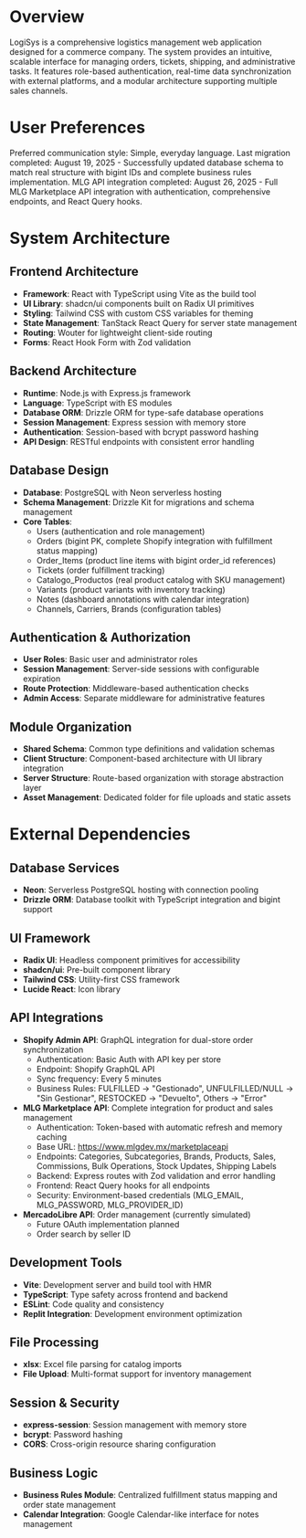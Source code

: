 # Overview

LogiSys is a comprehensive logistics management web application designed for a commerce company. The system provides an intuitive, scalable interface for managing orders, tickets, shipping, and administrative tasks. It features role-based authentication, real-time data synchronization with external platforms, and a modular architecture supporting multiple sales channels.

# User Preferences

Preferred communication style: Simple, everyday language.
Last migration completed: August 19, 2025 - Successfully updated database schema to match real structure with bigint IDs and complete business rules implementation.
MLG API integration completed: August 26, 2025 - Full MLG Marketplace API integration with authentication, comprehensive endpoints, and React Query hooks.

# System Architecture

## Frontend Architecture
- **Framework**: React with TypeScript using Vite as the build tool
- **UI Library**: shadcn/ui components built on Radix UI primitives
- **Styling**: Tailwind CSS with custom CSS variables for theming
- **State Management**: TanStack React Query for server state management
- **Routing**: Wouter for lightweight client-side routing
- **Forms**: React Hook Form with Zod validation

## Backend Architecture
- **Runtime**: Node.js with Express.js framework
- **Language**: TypeScript with ES modules
- **Database ORM**: Drizzle ORM for type-safe database operations
- **Session Management**: Express session with memory store
- **Authentication**: Session-based with bcrypt password hashing
- **API Design**: RESTful endpoints with consistent error handling

## Database Design
- **Database**: PostgreSQL with Neon serverless hosting
- **Schema Management**: Drizzle Kit for migrations and schema management
- **Core Tables**:
  - Users (authentication and role management)
  - Orders (bigint PK, complete Shopify integration with fulfillment status mapping)
  - Order_Items (product line items with bigint order_id references)  
  - Tickets (order fulfillment tracking)
  - Catalogo_Productos (real product catalog with SKU management)
  - Variants (product variants with inventory tracking)
  - Notes (dashboard annotations with calendar integration)
  - Channels, Carriers, Brands (configuration tables)

## Authentication & Authorization
- **User Roles**: Basic user and administrator roles
- **Session Management**: Server-side sessions with configurable expiration
- **Route Protection**: Middleware-based authentication checks
- **Admin Access**: Separate middleware for administrative features

## Module Organization
- **Shared Schema**: Common type definitions and validation schemas
- **Client Structure**: Component-based architecture with UI library integration
- **Server Structure**: Route-based organization with storage abstraction layer
- **Asset Management**: Dedicated folder for file uploads and static assets

# External Dependencies

## Database Services
- **Neon**: Serverless PostgreSQL hosting with connection pooling
- **Drizzle ORM**: Database toolkit with TypeScript integration and bigint support

## UI Framework
- **Radix UI**: Headless component primitives for accessibility
- **shadcn/ui**: Pre-built component library
- **Tailwind CSS**: Utility-first CSS framework
- **Lucide React**: Icon library

## API Integrations
- **Shopify Admin API**: GraphQL integration for dual-store order synchronization
  - Authentication: Basic Auth with API key per store
  - Endpoint: Shopify GraphQL API
  - Sync frequency: Every 5 minutes
  - Business Rules: FULFILLED → "Gestionado", UNFULFILLED/NULL → "Sin Gestionar", RESTOCKED → "Devuelto", Others → "Error"
- **MLG Marketplace API**: Complete integration for product and sales management
  - Authentication: Token-based with automatic refresh and memory caching
  - Base URL: https://www.mlgdev.mx/marketplaceapi
  - Endpoints: Categories, Subcategories, Brands, Products, Sales, Commissions, Bulk Operations, Stock Updates, Shipping Labels
  - Backend: Express routes with Zod validation and error handling
  - Frontend: React Query hooks for all endpoints
  - Security: Environment-based credentials (MLG_EMAIL, MLG_PASSWORD, MLG_PROVIDER_ID)
- **MercadoLibre API**: Order management (currently simulated)
  - Future OAuth implementation planned
  - Order search by seller ID

## Development Tools
- **Vite**: Development server and build tool with HMR
- **TypeScript**: Type safety across frontend and backend
- **ESLint**: Code quality and consistency
- **Replit Integration**: Development environment optimization

## File Processing
- **xlsx**: Excel file parsing for catalog imports
- **File Upload**: Multi-format support for inventory management

## Session & Security
- **express-session**: Session management with memory store
- **bcrypt**: Password hashing
- **CORS**: Cross-origin resource sharing configuration

## Business Logic
- **Business Rules Module**: Centralized fulfillment status mapping and order state management
- **Calendar Integration**: Google Calendar-like interface for notes management